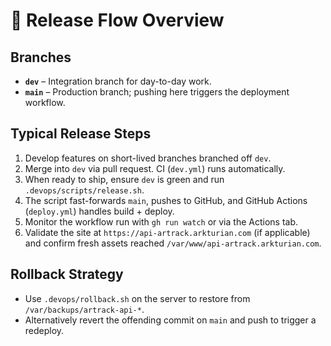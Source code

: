 # 🚀 Release Flow Overview

## Branches
- **`dev`** – Integration branch for day-to-day work.
- **`main`** – Production branch; pushing here triggers the deployment workflow.

## Typical Release Steps
1. Develop features on short-lived branches branched off `dev`.
2. Merge into `dev` via pull request. CI (`dev.yml`) runs automatically.
3. When ready to ship, ensure `dev` is green and run `.devops/scripts/release.sh`.
4. The script fast-forwards `main`, pushes to GitHub, and GitHub Actions (`deploy.yml`) handles build + deploy.
5. Monitor the workflow run with `gh run watch` or via the Actions tab.
6. Validate the site at `https://api-artrack.arkturian.com` (if applicable) and confirm fresh assets reached `/var/www/api-artrack.arkturian.com`.

## Rollback Strategy
- Use `.devops/rollback.sh` on the server to restore from `/var/backups/artrack-api-*`.
- Alternatively revert the offending commit on `main` and push to trigger a redeploy.
